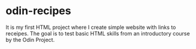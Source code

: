 # odin-recipes
It is my first HTML project where I create simple website with links to receipes. The goal is to test basic HTML skills from an introductory course by the Odin Project.